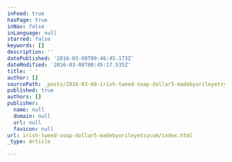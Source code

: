 ```yaml
---
inFeed: true
hasPage: true
inNav: false
inLanguage: null
starred: false
keywords: []
description: ''
datePublished: '2016-03-08T00:46:45.173Z'
dateModified: '2016-03-08T00:45:17.535Z'
title: ' '
author: []
sourcePath: _posts/2016-03-08-irish-tweed-soap-dollar5-madebyorileyetsycom.md
published: true
authors: []
publisher:
  name: null
  domain: null
  url: null
  favicon: null
url: irish-tweed-soap-dollar5-madebyorileyetsycom/index.html
_type: Article

---
```

#